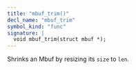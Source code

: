 ```yaml
---
title: "mbuf_trim()"
decl_name: "mbuf_trim"
symbol_kind: "func"
signature: |
  void mbuf_trim(struct mbuf *);
---
```


Shrinks an Mbuf by resizing its `size` to `len`. 

